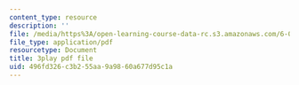 ```yaml
---
content_type: resource
description: ''
file: /media/https%3A/open-learning-course-data-rc.s3.amazonaws.com/6-004-computation-structures-spring-2017/496fd326c3b255aa9a9860a677d95c1a_Teo5DweypWU.pdf
file_type: application/pdf
resourcetype: Document
title: 3play pdf file
uid: 496fd326-c3b2-55aa-9a98-60a677d95c1a
---
```

